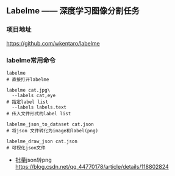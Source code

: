 

## Labelme —— 深度学习图像分割任务

### 项目地址

https://github.com/wkentaro/labelme

### labelme常用命令

```
labelme 
# 直接打开labelme

labelme cat.jpg\
  --labels cat,eye
# 指定label list
  --labels labels.text
# 传入文件形式的label list

labelme_json_to_dataset cat.json
# 将json 文件转化为image和label(png)

labelme_draw_json cat.json 
# 可视化json文件
```
* 批量json转png  https://blog.csdn.net/qq_44770178/article/details/118802824
  
